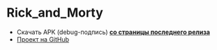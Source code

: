 # Rick_and_Morty

- Скачать APK (debug-подпись) [**со страницы последнего релиза**](https://github.com/Shadi965/Rick_and_Morty/releases/latest)
- [Проект на GitHub](https://github.com/Shadi965/Rick_and_Morty)
